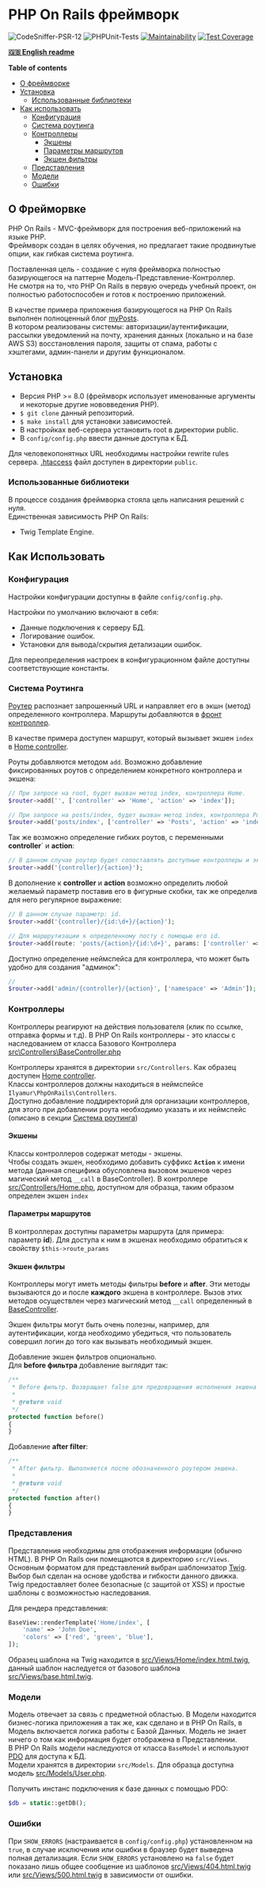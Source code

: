 # PHP On Rails фреймворк

![CodeSniffer-PSR-12](https://github.com/IlyaMur/php_on_rails_mvc/workflows/CodeSniffer-PSR-12/badge.svg)
![PHPUnit-Tests](https://github.com/IlyaMur/php_on_rails_mvc/workflows/PHPUnit-Tests/badge.svg)
[![Maintainability](https://api.codeclimate.com/v1/badges/673249eff3f090fe3f06/maintainability)](https://codeclimate.com/github/IlyaMur/php_on_rails_mvc/maintainability)
[![Test Coverage](https://api.codeclimate.com/v1/badges/673249eff3f090fe3f06/test_coverage)](https://codeclimate.com/github/IlyaMur/php_on_rails_mvc/test_coverage)

**[🇬🇧 English readme](https://github.com/IlyaMur/php_on_rails_mvc/blob/master/README_en.md)**

**Table of contents**
  - [О фреймворке](#о-фреймворке)
  - [Установка](#установка)
    - [Использованные библиотеки](#использованные-библиотеки)
  - [Как использовать](#как-использовать)
    - [Конфигурация](#конфигурация)
    - [Система роутинга](#система-роутинга)
    - [Контроллеры](#контроллеры)
      - [Экшены](#экшены)
      - [Параметры маршрутов](#параметры-маршрутов)
      - [Экшен фильтры](#экшен-фильтры)
    - [Представления](#представления)
    - [Модели](#модели)
    - [Ошибки](#ошибки)

## О Фрейморвке
PHP On Rails - MVC-фреймворк для построения веб-приложений на языке PHP.  
Фреймворк создан в целях обучения, но предлагает такие продвинутые опции, как гибкая система роутинга.

Поставленная цель - создание с нуля фреймворка полностью базирующегося на паттерне Модель-Представление-Контроллер.  
Не смотря на то, что PHP On Rails в первую очередь учебный проект, он полностью работоспособен и готов к построению приложений.

В качестве примера приложения базирующегося на PHP On Rails выполнен полноценный блог [myPosts](https://github.com/IlyaMur/myposts_app).   
В котором реализованы системы: авторизации/аутентификации, рассылки уведомлений на почту, хранения данных (локально и на базе AWS S3) восстановления пароля, защиты от спама, работы с хэштегами, админ-панели и другим функционалом.

## Установка
- Версия PHP >= 8.0 (фреймворк использует именованные аргументы и некоторые другие нововведения PHP).
- `$ git clone` данный репозиторий.
- `$ make install` для установки зависимостей.
- В настройках веб-сервера установить root в директории public. 
- В `config/config.php` ввести данные доступа к БД.

Для человекопонятных URL необходимы настройки rewrite rules сервера. [.htaccess](public/.htaccess) файл доступен в директории `public`.

### Использованные библиотеки
В процессе создания фреймворка стояла цель написания решений с нуля.  
Единственная зависимость PHP On Rails:
-  Twig Template Engine.

## Как Использовать

### Конфигурация
Настройки конфигурации доступны в файле `config/config.php`.

Настройки по умолчанию включают в себя:
- Данные подключения к серверу БД. 
- Логирование ошибок.
- Установки для вывода/скрытия детализации ошибок.

Для переопределения настроек в конфигурационном файле доступны соответствующие константы.

### Система Роутинга 

[Роутер](src/Service/Router.php) распознает запрошенный URL и направляет его в экшн (метод) определенного контроллера. Маршруты добавляются в [фронт контроллер](public/index.php). 

В качестве примера доступен маршрут, который вызывает экшен `index` в [Home controller](src/Controllers/Home.php).

Роуты добавляются методом `add`. Возможно добавление фиксированных роутов с определением конкретного контроллера и экшена: 
```php
// При запросе на root, будет вызван метод index, контроллера Home. 
$router->add('', ['controller' => 'Home', 'action' => 'index']);

// При запросе на posts/index, будет вызван метод index, контроллера Posts. 
$router->add('posts/index', ['controller' => 'Posts', 'action' => 'index']);
```

Так же возможно определение гибких роутов, с переменными **controller**` и **action**:
```php
// В данном случае роутер будет сопоставлять доступные контроллеры и экшены с указанными в запросе
$router->add('{controller}/{action}');
```

В дополнение к **controller** и **action** возможно определить любой желаемый параметр поставив его в фигурные скобки, так же определив для него регулярное выражение:
```php
// В данном случае параметр: id. 
$router->add('{controller}/{id:\d+}/{action}');

// Для маршрутизации к определенному посту с помощью его id. 
$router->add(route: 'posts/{action}/{id:\d+}', params: ['controller' => 'posts']);
```

Доступно определение неймспейса для контроллера, что может быть удобно для создания "админок":
```php
// 
$router->add('admin/{controller}/{action}', ['namespace' => 'Admin']);
```

### Контроллеры

Контроллеры реагируют на действия пользователя (клик по ссылке, отправка формы и т.д). В PHP On Rails контроллеры - это классы с наследованием от класса Базового Контроллера [src\Controllers\BaseController.php](src/Controllers/BaseController.php)

Контроллеры хранятся в директории `src/Controllers`. Как образец доступен [Home controller](src/Controllers/Home.php).  
Классы контроллеров должны находиться в неймспейсе `Ilyamur\PhpOnRails\Controllers`.  
Доступно добавление поддиректорий для организации контроллеров, для этого при добавлении роута необходимо указать и их неймспейс (описано в секции [Система роутинга](#система-роутинга))

#### Экшены
Классы контроллеров содержат методы - экшены.  
Чтобы создать экшен, необходимо добавить суффикс **`Action`** к имени метода (данная специфика обусловлена вызовом экшенов через магический метод `__call` в BaseController). В контроллере [src/Controllers/Home.php](src/Controllers/Home.php), доступном для образца, таким образом определен экшен `index`  

#### Параметры маршрутов

В контроллерах доступны параметры маршрута (для примера: параметр **id**). Для доступа к ним в экшенах необходимо обратиться к свойству `$this->route_params`

#### Экшен фильтры

Контроллеры могут иметь методы фильтры **before** и **after**. Эти методы вызываются до и после **каждого** экшена в контроллере. 
Вызов этих методов осуществлен через магический метод `__call` определенный в [BaseController](src/Controllers/BaseController.php).

Экшен фильтры могут быть очень полезны, например, для аутентификации, когда необходимо убедиться, что пользователь совершил логин до того как вызывать необходимый экшен.

Добавление экшен фильтров опционально.  
Для **before фильтра** добавление выглядит так:
```php
/**
 * Before фильтр. Возвращает false для предовращения исполнения экшена обозначенного роутером.
 *
 * @return void
 */
protected function before()
{
}
```

Добавление **after filter**:

```php
/**
 * After фильтр. Выполняется после обозначенного роутером экшена.
 *
 * @return void
 */
protected function after()
{
}
```

### Представления

Представления необходимы для отображения информации (обычно HTML). В PHP On Rails они помещаются в директорию `src/Views`.  
Основным форматом для представлений выбран шаблонизатор [Twig](https://twig.symfony.com/). Выбор был сделан на основе удобства и гибкости данного движка.  
Twig предоставляет более безопасные (с защитой от XSS) и простые шаблоны с возможностью наследования.  

Для рендера представления:

```php
BaseView::renderTemplate('Home/index', [
    'name' => 'John Doe',
    'colors' => ['red', 'green', 'blue'],
]);
```

Образец шаблона на Twig находится в [src/Views/Home/index.html.twig](src/Views/Home/index.html.twig), данный шаблон наследуется от базового шаблона [src/Views/base.html.twig](src/Views/base.html.twig).

### Модели

Модель отвечает за связь с предметной областью. В Модели находится бизнес-логика приложения а так же, как сделано и в PHP On Rails, в Модель включается логика работы с Базой Данных. Модель не знает ничего о том как информация будет отображена в Представлении.  
В PHP On Rails модели наследуются от класса `BaseModel` и используют [PDO](http://php.net/manual/ru/book.pdo.php) для доступа к БД.  
Модели хранятся в директории `src/Models`. Для образца доступна модель [src/Models/User.php](src/Models/User.php).

Получить инстанс подключения к базе данных с помощью PDO:
```php
$db = static::getDB();
```

### Ошибки

При `SHOW_ERRORS` (настраивается в `config/config.php`) установленном на `true`, в случае исключения или ошибки в браузер будет выведена полная детализация. Если `SHOW_ERRORS` установлено на  `false` будет показано лишь общее сообщение из шаблонов [src/Views/404.html.twig](src/Views/404.html.twig) или [src/Views/500.html.twig](src/Views/500.html.twig) в зависимости от ошибки.

